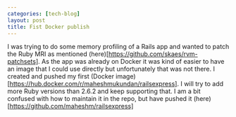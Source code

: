 ```yaml
---
categories: [tech-blog]
layout: post
title: Fist Docker publish
---
```


I was trying to do some memory profiling of a Rails app and wanted to patch the Ruby MRI as mentioned (here)[https://github.com/skaes/rvm-patchsets]. As the app was already on Docker it was kind of easier to have an image that I could use directly but unfortunately that was not there. I created and pushed my first (Docker image)[https://hub.docker.com/r/maheshmukundan/railsexpress]. I will try to add more Ruby versions than 2.6.2 and keep supporting that. I am a bit confused with how to maintain it in the repo, but have pushed it (here)[https://github.com/maheshm/railsexpress]

